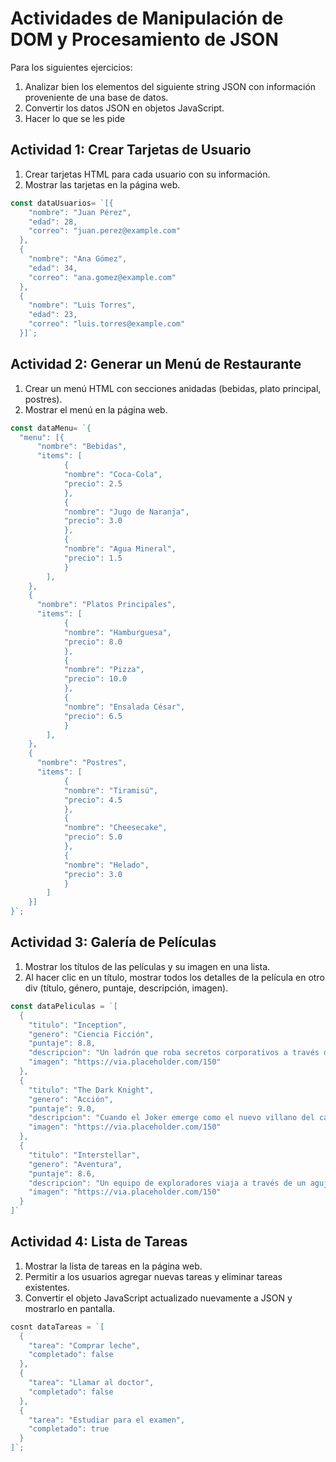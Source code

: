 # Actividades de Manipulación de DOM y Procesamiento de JSON

Para los siguientes ejercicios:

1. Analizar bien los elementos del siguiente string JSON con información proveniente de una base de datos.
2. Convertir los datos JSON en objetos JavaScript.
3. Hacer lo que se les pide


## Actividad 1: Crear Tarjetas de Usuario

1. Crear tarjetas HTML para cada usuario con su información.
2. Mostrar las tarjetas en la página web.

```js
const dataUsuarios= `[{
    "nombre": "Juan Pérez",
    "edad": 28,
    "correo": "juan.perez@example.com"
  },
  {
    "nombre": "Ana Gómez",
    "edad": 34,
    "correo": "ana.gomez@example.com"
  },
  {
    "nombre": "Luis Torres",
    "edad": 23,
    "correo": "luis.torres@example.com"
  }]`;
```

## Actividad 2: Generar un Menú de Restaurante

1. Crear un menú HTML con secciones anidadas (bebidas, plato principal, postres).
2. Mostrar el menú en la página web.

```js
const dataMenu= `{
  "menu": [{
      "nombre": "Bebidas",
      "items": [
            {
            "nombre": "Coca-Cola",
            "precio": 2.5
            },
            {
            "nombre": "Jugo de Naranja",
            "precio": 3.0
            },
            {
            "nombre": "Agua Mineral",
            "precio": 1.5
            }
        ],
    },
    {
      "nombre": "Platos Principales",
      "items": [
            {
            "nombre": "Hamburguesa",
            "precio": 8.0
            },
            {
            "nombre": "Pizza",
            "precio": 10.0
            },
            {
            "nombre": "Ensalada César",
            "precio": 6.5
            }
        ],
    },
    {
      "nombre": "Postres",
      "items": [
            {
            "nombre": "Tiramisú",
            "precio": 4.5
            },
            {
            "nombre": "Cheesecake",
            "precio": 5.0
            },
            {
            "nombre": "Helado",
            "precio": 3.0
            }
        ]
    }]
}`;
```

## Actividad 3: Galería de Películas

1. Mostrar los títulos de las películas y su imagen en una lista.
2. Al hacer clic en un título, mostrar todos los detalles de la película en otro div (título, género, puntaje, descripción, imagen).

```js
const dataPeliculas = `[
  {
    "titulo": "Inception",
    "genero": "Ciencia Ficción",
    "puntaje": 8.8,
    "descripcion": "Un ladrón que roba secretos corporativos a través del uso de tecnología de sueños es dado la tarea inversa de plantar una idea en la mente de un CEO.",
    "imagen": "https://via.placeholder.com/150"
  },
  {
    "titulo": "The Dark Knight",
    "genero": "Acción",
    "puntaje": 9.0,
    "descripcion": "Cuando el Joker emerge como el nuevo villano del caos, Batman debe aceptar uno de los mayores desafíos psicológicos y físicos para combatir la injusticia.",
    "imagen": "https://via.placeholder.com/150"
  },
  {
    "titulo": "Interstellar",
    "genero": "Aventura",
    "puntaje": 8.6,
    "descripcion": "Un equipo de exploradores viaja a través de un agujero de gusano en el espacio en un intento de asegurar la supervivencia de la humanidad.",
    "imagen": "https://via.placeholder.com/150"
  }
]`
```

## Actividad 4: Lista de Tareas

1. Mostrar la lista de tareas en la página web.
2. Permitir a los usuarios agregar nuevas tareas y eliminar tareas existentes.
3. Convertir el objeto JavaScript actualizado nuevamente a JSON y mostrarlo en pantalla.

```js
cosnt dataTareas = `[
  {
    "tarea": "Comprar leche",
    "completado": false
  },
  {
    "tarea": "Llamar al doctor",
    "completado": false
  },
  {
    "tarea": "Estudiar para el examen",
    "completado": true
  }
]`;
```